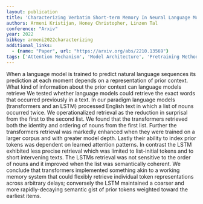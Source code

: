 ```yaml
---
layout: publication
title: 'Characterizing Verbatim Short-term Memory In Neural Language Models'
authors: Armeni Kristijan, Honey Christopher, Linzen Tal
conference: "Arxiv"
year: 2022
bibkey: armeni2022characterizing
additional_links:
  - {name: "Paper", url: "https://arxiv.org/abs/2210.13569"}
tags: ['Attention Mechanism', 'Model Architecture', 'Pretraining Methods', 'Reinforcement Learning', 'Tools', 'Transformer']
---
```

When a language model is trained to predict natural language sequences its prediction at each moment depends on a representation of prior context. What kind of information about the prior context can language models retrieve We tested whether language models could retrieve the exact words that occurred previously in a text. In our paradigm language models (transformers and an LSTM) processed English text in which a list of nouns occurred twice. We operationalized retrieval as the reduction in surprisal from the first to the second list. We found that the transformers retrieved both the identity and ordering of nouns from the first list. Further the transformers retrieval was markedly enhanced when they were trained on a larger corpus and with greater model depth. Lastly their ability to index prior tokens was dependent on learned attention patterns. In contrast the LSTM exhibited less precise retrieval which was limited to list-initial tokens and to short intervening texts. The LSTMs retrieval was not sensitive to the order of nouns and it improved when the list was semantically coherent. We conclude that transformers implemented something akin to a working memory system that could flexibly retrieve individual token representations across arbitrary delays; conversely the LSTM maintained a coarser and more rapidly-decaying semantic gist of prior tokens weighted toward the earliest items.
